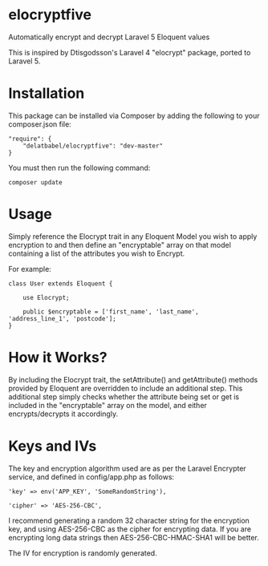 # elocryptfive

Automatically encrypt and decrypt Laravel 5 Eloquent values

This is inspired by Dtisgodsson's Laravel 4 "elocrypt" package, ported to Laravel 5.

# Installation

This package can be installed via Composer by adding the following to your composer.json file:

    "require": {
        "delatbabel/elocryptfive": "dev-master"
    }

You must then run the following command:

    composer update

# Usage

Simply reference the Elocrypt trait in any Eloquent Model you wish to apply encryption to and 
then define an "encryptable" array on that model containing a list of the attributes you wish
to Encrypt.

For example:

    class User extends Eloquent {

        use Elocrypt;

        public $encryptable = ['first_name', 'last_name', 'address_line_1', 'postcode'];
    }

# How it Works?

By including the Elocrypt trait, the setAttribute() and getAttribute() methods provided by Eloquent are overridden
to include an additional step. This additional step simply checks whether the attribute being
set or get is included in the "encryptable" array on the model, and either encrypts/decrypts it accordingly.

# Keys and IVs

The key and encryption algorithm used are as per the Laravel Encrypter service, and defined in config/app.php
as follows:

    'key' => env('APP_KEY', 'SomeRandomString'),

    'cipher' => 'AES-256-CBC',

I recommend generating a random 32 character string for the encryption key, and using AES-256-CBC as the cipher
for encrypting data.  If you are encrypting long data strings then AES-256-CBC-HMAC-SHA1 will be better.

The IV for encryption is randomly generated.
